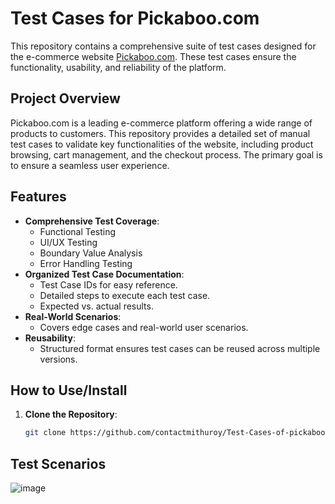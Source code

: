 # Test Cases for Pickaboo.com

This repository contains a comprehensive suite of test cases designed for the e-commerce website [Pickaboo.com](https://www.pickaboo.com/). These test cases ensure the functionality, usability, and reliability of the platform.

## Project Overview

Pickaboo.com is a leading e-commerce platform offering a wide range of products to customers. This repository provides a detailed set of manual test cases to validate key functionalities of the website, including product browsing, cart management, and the checkout process. The primary goal is to ensure a seamless user experience.

## Features

- **Comprehensive Test Coverage**:
  - Functional Testing
  - UI/UX Testing
  - Boundary Value Analysis
  - Error Handling Testing
- **Organized Test Case Documentation**:
  - Test Case IDs for easy reference.
  - Detailed steps to execute each test case.
  - Expected vs. actual results.
- **Real-World Scenarios**:
  - Covers edge cases and real-world user scenarios.
- **Reusability**:
  - Structured format ensures test cases can be reused across multiple versions.

## How to Use/Install

1. **Clone the Repository**:
   ```bash
   git clone https://github.com/contactmithuroy/Test-Cases-of-pickaboo.com-Full-Final.git
   
## Test Scenarios
![image](https://github.com/user-attachments/assets/e26f8002-2d3e-45b1-9c97-fee870015f38)
